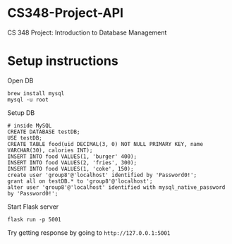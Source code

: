 # CS348-Project-API

CS 348 Project: Introduction to Database Management

# Setup instructions

Open DB

```
brew install mysql
mysql -u root
```

Setup DB

```
# inside MySQL
CREATE DATABASE testDB;
USE testDB;
CREATE TABLE food(uid DECIMAL(3, 0) NOT NULL PRIMARY KEY, name VARCHAR(30), calories INT);
INSERT INTO food VALUES(1, 'burger' 400);
INSERT INTO food VALUES(2, 'fries', 300);
INSERT INTO food VALUES(1, 'coke', 150);
create user 'group8'@'localhost' identified by 'Password0!';
grant all on testDB.* to 'group8'@'localhost';
alter user 'group8'@'localhost' identified with mysql_native_password by 'Password0!';
```

Start Flask server

```
flask run -p 5001
```

Try getting response by going to `http://127.0.0.1:5001`
